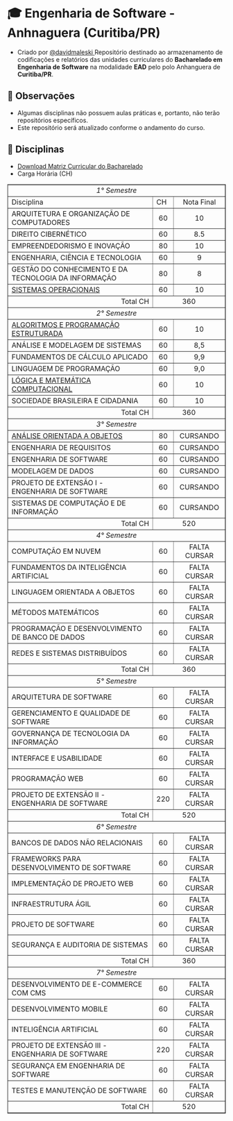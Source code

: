 # 🎓 Engenharia de Software - Anhnaguera (Curitiba/PR)
   - Criado por <a href="https://github.com/davidmaleski"> @davidmaleski </a>
Repositório destinado ao armazenamento de codificações e relatórios das unidades curriculares do **Bacharelado em Engenharia de Software** na modalidade **EAD** pelo polo Anhanguera de **Curitiba/PR**.

## 📌 Observações  
- Algumas disciplinas não possuem aulas práticas e, portanto, não terão repositórios específicos.  
- Este repositório será atualizado conforme o andamento do curso.  
## 📁 Disciplinas
* [Download Matriz Curricular do Bacharelado](https://blog.anhanguera.com/engenharia-de-software-faculdade/#1o_Semestre_360h)
* Carga Horária (CH)
<table border="1">
   <tr> <td colspan="3" align="center"> <i>1° Semestre </i></td> </tr>
   <tr> <td>Disciplina</td> <td>CH</td> <td align="center"> Nota Final</td>  </tr>
   <tr> <td> ARQUITETURA E ORGANIZAÇÃO DE COMPUTADORES </td> <td align="center"> 60</td>  <td align="center"> 10</td> </tr>
   <tr> <td> DIREITO CIBERNÉTICO </td> <td align="center">60</td> <td align="center"> 8.5</td> </tr>
   <tr> <td> EMPREENDEDORISMO E INOVAÇÃO</td> <td align="center">80</td> <td align="center"> 10</td> </tr>
   <tr> <td> ENGENHARIA, CIÊNCIA E TECNOLOGIA </td> <td align="center">60</td> <td align="center"> 9</td> </tr>
   <tr> <td> GESTÃO DO CONHECIMENTO E DA TECNOLOGIA DA INFORMAÇÃO</td> <td align="center">80</td> <td align="center"> 8</td> </tr>
   <tr> <td> <a href="https://docs.google.com/document/d/1crMjTVgTO-Pmj7ZaU21qBVKsTZjleK8S/edit?usp=drive_link&ouid=114457480144665556428&rtpof=true&sd=true" target='_blank'> SISTEMAS OPERACIONAIS </a> </td> <td align="center">60</td> <td align="center"> 10</td> </tr>
   <tr> <td align="right">Total CH</td> <td colspan="2" align="center">360</td>   </tr>

   <tr> <td colspan="3" align="center"> <i>2° Semestre </i> </td> </tr>
   <tr> <td> <a href='https://drive.google.com/file/d/1-aoOTO8dUP6N0fEKijr6SCdi-3e0v1aK/view?usp=drive_link' target="_blank"> ALGORITMOS E PROGRAMAÇÃO ESTRUTURADA  </a> </td> <td align="center">60</td> <td align="center">10 </td> </tr>
   <tr> <td> ANÁLISE E MODELAGEM DE SISTEMAS  </td> <td align="center">60</td> <td align="center"> 8,5 </td> </tr>
   <tr> <td> FUNDAMENTOS DE CÁLCULO APLICADO </td> <td align="center">60</td> <td align="center"> 9,9 </td> </tr>
   <tr> <td> LINGUAGEM DE PROGRAMAÇÃO </td> <td align="center">60</td> <td align="center"> 9,0 </td> </tr>
   <tr> <td> <a href='https://drive.google.com/file/d/1L5SwqP3hV8sC5qoC-qgYdc0yJgJuLG-B/view?usp=drive_link' target="_blank"> LÓGICA E MATEMÁTICA COMPUTACIONAL </a> </td> <td align="center">60</td> <td align="center"> 10 </td> </tr>
   <tr> <td> SOCIEDADE BRASILEIRA E CIDADANIA </td> <td align="center">60</td> <td align="center"> 10 </td> </tr>
   <tr> <td align="right">Total CH </td> <td colspan="2" align="center">360</td> </tr>

   <tr> <td colspan="3" align="center"> <i>3° Semestre </i> </td> </tr>
   <tr> <td>  <a href='https://docs.google.com/document/d/1crMjTVgTO-Pmj7ZaU21qBVKsTZjleK8S/edit?usp=drive_link&ouid=114457480144665556428&rtpof=true&sd=true' target="_blank"> ANÁLISE ORIENTADA A OBJETOS </a>  </td> <td align="center">80</td> <td align="center"> CURSANDO </td> </tr>
   <tr> <td> ENGENHARIA DE REQUISITOS  </td> <td align="center">60</td> <td align="center"> CURSANDO </td> </tr>
   <tr> <td> ENGENHARIA DE SOFTWARE </td> <td align="center">60</td> <td align="center"> CURSANDO </td> </tr>
   <tr> <td> MODELAGEM DE DADOS  </td> <td align="center">60</td> <td align="center"> CURSANDO </td> </tr>
   <tr> <td> PROJETO DE EXTENSÃO I - ENGENHARIA DE SOFTWARE  </td> <td align="center">60</td> <td align="center"> CURSANDO </td> </tr>
   <tr> <td> SISTEMAS DE COMPUTAÇÃO E DE INFORMAÇÃO </td> <td align="center">60</td> <td align="center"> CURSANDO </td> </tr>
   <tr> <td align="right">Total CH </td> <td colspan="2" align="center">520 </td> </tr>

   <tr> <td colspan="3" align="center"> <i>4° Semestre </i> </td> </tr>
   <tr> <td> COMPUTAÇÃO EM NUVEM </td> <td align="center"> 60 </td> <td align="center"> FALTA CURSAR </td> </tr>
   <tr> <td> FUNDAMENTOS DA INTELIGÊNCIA ARTIFICIAL </td> <td align="center"> 60 </td> <td align="center"> FALTA CURSAR </td> </tr>
   <tr> <td> LINGUAGEM ORIENTADA A OBJETOS </td> <td align="center"> 60 </td> <td align="center"> FALTA CURSAR </td> </tr>
   <tr> <td> MÉTODOS MATEMÁTICOS </td> <td align="center"> 60 </td> <td align="center"> FALTA CURSAR </td> </tr>
   <tr> <td> PROGRAMAÇÃO E DESENVOLVIMENTO DE BANCO DE DADOS </td> <td align="center"> 60 </td> <td align="center"> FALTA CURSAR </td> </tr>
   <tr> <td> REDES E SISTEMAS DISTRIBUÍDOS </td> <td align="center"> 60 </td> <td align="center"> FALTA CURSAR </td> </tr>
   <tr> <td align="right"> Total CH </td> <td colspan="2" align="center"> 360 </td> </tr>

   <tr> <td colspan="3" align="center"> <i>5° Semestre </i> </td> </tr>
   <tr> <td> ARQUITETURA DE SOFTWARE </td> <td align="center"> 60 </td> <td align="center"> FALTA CURSAR </td> </tr>
   <tr> <td> GERENCIAMENTO E QUALIDADE DE SOFTWARE </td> <td align="center"> 60 </td> <td align="center"> FALTA CURSAR </td> </tr>
   <tr> <td> GOVERNANÇA DE TECNOLOGIA DA INFORMAÇÃO </td> <td align="center"> 60 </td> <td align="center"> FALTA CURSAR </td> </tr>
   <tr> <td> INTERFACE E USABILIDADE </td> <td align="center"> 60 </td> <td align="center"> FALTA CURSAR </td> </tr>
   <tr> <td> PROGRAMAÇÃO WEB </td> <td align="center"> 60 </td> <td align="center"> FALTA CURSAR </td> </tr>
   <tr> <td> PROJETO DE EXTENSÃO II - ENGENHARIA DE SOFTWARE </td> <td align="center"> 220 </td> <td align="center"> FALTA CURSAR </td> </tr>
   <tr> <td align="right"> Total CH </td> <td colspan="2" align="center"> 520 </td> </tr>

   <tr> <td colspan="3" align="center"> <i>6° Semestre </i> </td> </tr>
   <tr> <td> BANCOS DE DADOS NÃO RELACIONAIS </td> <td align="center"> 60 </td> <td align="center"> FALTA CURSAR </td> </tr>
   <tr> <td> FRAMEWORKS PARA DESENVOLVIMENTO DE SOFTWARE </td> <td align="center"> 60 </td> <td align="center"> FALTA CURSAR </td> </tr>
   <tr> <td> IMPLEMENTAÇÃO DE PROJETO WEB </td> <td align="center"> 60 </td> <td align="center"> FALTA CURSAR </td> </tr>
   <tr> <td> INFRAESTRUTURA ÁGIL </td> <td align="center"> 60 </td> <td align="center"> FALTA CURSAR </td> </tr>
   <tr> <td> PROJETO DE SOFTWARE </td> <td align="center"> 60 </td> <td align="center"> FALTA CURSAR </td> </tr>
   <tr> <td> SEGURANÇA E AUDITORIA DE SISTEMAS </td> <td align="center"> 60 </td> <td align="center"> FALTA CURSAR </td> </tr>
   <tr> <td align="right"> Total CH </td> <td colspan="2" align="center"> 360 </td> </tr>

   <tr> <td colspan="3" align="center"> <i>7° Semestre </i> </td> </tr>
   <tr> <td> DESENVOLVIMENTO DE E-COMMERCE COM CMS </td> <td align="center"> 60 </td> <td align="center"> FALTA CURSAR </td> </tr>
   <tr> <td> DESENVOLVIMENTO MOBILE </td> <td align="center"> 60 </td> <td align="center"> FALTA CURSAR </td> </tr>
   <tr> <td> INTELIGÊNCIA ARTIFICIAL </td> <td align="center"> 60 </td> <td align="center"> FALTA CURSAR </td> </tr>
   <tr> <td> PROJETO DE EXTENSÃO III - ENGENHARIA DE SOFTWARE </td> <td align="center"> 220 </td> <td align="center"> FALTA CURSAR </td> </tr>
   <tr> <td> SEGURANÇA EM ENGENHARIA DE SOFTWARE </td> <td align="center"> 60 </td> <td align="center"> FALTA CURSAR </td> </tr>
   <tr> <td> TESTES E MANUTENÇÃO DE SOFTWARE </td> <td align="center"> 60 </td> <td align="center"> FALTA CURSAR </td> </tr>
   <tr> <td align="right"> Total CH </td> <td colspan="2" align="center"> 520 </td> </tr>
</table>
